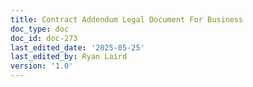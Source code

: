 ```yaml
---
title: Contract Addendum Legal Document For Business
doc_type: doc
doc_id: doc-273
last_edited_date: '2025-05-25'
last_edited_by: Ryan Laird
version: '1.0'
---
```



